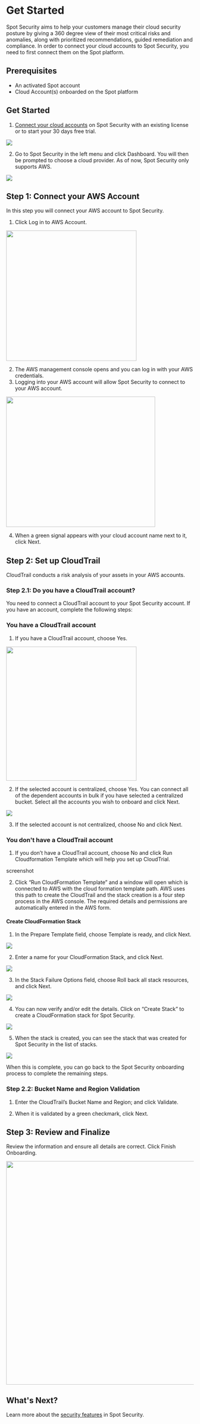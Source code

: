 <meta name="robots" content="noindex">

# Get Started

Spot Security aims to help your customers manage their cloud security posture by giving a 360 degree view of their most critical risks and anomalies, along with prioritized recommendations, guided remediation and compliance. In order to connect your cloud accounts to Spot Security, you need to first connect them on the Spot platform.

## Prerequisites
* An activated Spot account
* Cloud Account(s) onboarded on the Spot platform

## Get Started

1. [Connect your cloud accounts](connect-your-cloud-provider/first-account/) on Spot Security with an existing license or to start your 30 days free trial.

<img src="/spot-security/_media/getting-started-a.png" />

2. Go to Spot Security in the left menu and click Dashboard. You will then be prompted to choose a cloud provider. As of now, Spot Security only supports AWS.

<img src="/spot-security/_media/getting-started-b.png" />

## Step 1: Connect your AWS Account
In this step you will connect your AWS account to Spot Security.
1. Click Log in to AWS Account.

<img src="/spot-security/_media/getting-started-d1.png" width="350" height="350" />

2. The AWS management console opens and you can log in with your AWS credentials.
3. Logging into your AWS account will allow Spot Security to connect to your AWS account.

<img src="/spot-security/_media/getting-started-e1.png" width="400" height="350" />

4. When a green signal appears with your cloud account name next to it, click Next.

## Step 2: Set up CloudTrail

CloudTrail conducts a risk analysis of your assets in your AWS accounts.

### Step 2.1: Do you have a CloudTrail account?

You need to connect a CloudTrail account to your Spot Security account. If you have an account, complete the following steps:

### You have a CloudTrail account

1. If you have a CloudTrail account, choose Yes.

<img src="/spot-security/_media/getting-started-g1.png" width="350" height="360" />

2. If the selected account is centralized, choose Yes.
You can connect all of the dependent accounts in bulk if you have selected a centralized bucket. Select all the accounts you wish to onboard and click Next.

<img src="/spot-security/_media/getting-started-j1.png" />

3. If the selected account is not centralized, choose No and click Next.

### You don't have a CloudTrail account

1. If you don’t have a CloudTrail account, choose No and click Run Cloudformation Template which will help you set up CloudTrial.

screenshot

2. Click “Run CloudFormation Template” and a window will open which is connected to AWS with the cloud formation template path. AWS uses this path to create the CloudTrail and the stack creation is a four step process in the AWS console. The required details and permissions are automatically entered in the AWS form.

#### Create CloudFormation Stack

1. In the Prepare Template field, choose Template is ready, and click Next.  

<img src="/spot-security/_media/gs-cloudformation-stack-1.png" />

2. Enter a name for your CloudFormation Stack, and click Next.

<img src="/spot-security/_media/gs-cloudformation-stack-2.png" />

3. In the Stack Failure Options field, choose Roll back all stack resources, and click Next.

<img src="/spot-security/_media/gs-cloudformation-stack-3.png" />

4. You can now verify and/or edit the details. Click on “Create Stack” to create a CloudFormation stack for Spot Security.

<img src="/spot-security/_media/gs-cloudformation-stack-4.png" />

5. When the stack is created, you can see the stack that was created for Spot Security in the list of stacks.

<img src="/spot-security/_media/gs-cloudformation-stack-5.png" />

When this is complete, you can go back to the Spot Security onboarding process to complete the remaining steps.

### Step 2.2: Bucket Name and Region Validation

1. Enter the CloudTrail’s Bucket Name and Region; and click Validate.


2. When it is validated by a green checkmark, click Next.

## Step 3: Review and Finalize

Review the information and ensure all details are correct. Click Finish Onboarding.

<img src="/spot-security/_media/getting-started-k1.png" width="750" height="600" />

## What's Next?

Learn more about the [security features](spot-security/features/) in Spot Security.
